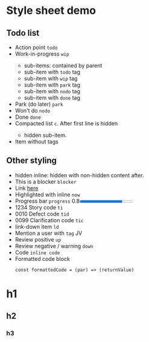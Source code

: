 # Style sheet demo

## Todo list
- <todo>Action point `todo`
- <wip>Work-in-progress `wip`
  - sub-items: contained by parent
  - <todo>sub-item with `todo` tag
  - <wip>sub-item with `wip` tag
  - <park>sub-item with `park` tag
  - <nodo>sub-item with `nodo` tag
  - <done>sub-item with `done` tag
- <park>Park (do later) `park`
- <nodo>Won't do `nodo`
- <done>Done `done`
- <todo><c>Compacted list `c`. After first line is hidden
  - hidden sub-item.
- Item without tags

## Other styling
- hidden inline: <hide>hidden</hide> with non-hidden content after.
- <blocker>This is a blocker</blocker> `blocker`
- Link [here](http://example.com)
- <wip><now>Highlighted with inline `now`
- Progress bar `progress` 0.8<progress value="0.8">
- <ti>1234</ti> Story code `ti`
- <tid>0010</tid> Defect code `tid`
- <tic>0099</tic> Clarification code `tic`
- <ld><todo>link-down item `ld`
- Mention a user with `tag` <tag>JV
- <up>Review positive `up`
- <down>Review negative / warning `down`
- Code `inline code`
- Formatted code block
  ```JS
  const formattedCode = (par) => (returnValue)
  ```

# h1

## h2

### h3
